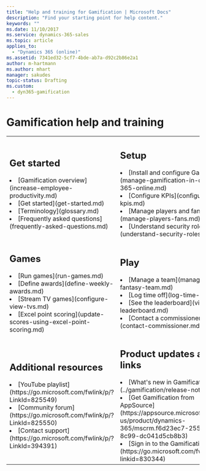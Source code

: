 ```yaml
---
title: "Help and training for Gamification | Microsoft Docs"
description: "Find your starting point for help content."
keywords: ""
ms.date: 11/10/2017
ms.service: dynamics-365-sales
ms.topic: article
applies_to:
  - "Dynamics 365 (online)"
ms.assetid: 7341ed32-5cf7-4bde-ab7a-d92c2b86e2a1
author: m-hartmann
ms.author: mhart
manager: sakudes
topic-status: Drafting
ms.custom:
  - dyn365-gamification
---
```


# Gamification help and training

<table>
<tr>
<td>

<h2>Get started</h2>
<li>[Gamification overview](increase-employee-productivity.md)</li>
<li>[Get started](get-started.md)</li>
<li>[Terminology](glossary.md)</li>
<li>[Frequently asked questions](frequently-asked-questions.md)</li>
</td>
<td>

<h2>Setup</h2>

<li>[Install and configure Gamification](manage-gamification-in-dynamics-365-online.md)</li>
<li>[Configure KPIs](configure-kpis.md)</li>
<li>[Manage players and fans](manage-players-fans.md)</li>
<li>[Understand security roles](understand-security-roles.md)</li>
</td>
</tr>
<tr>
<td>

<h2>Games</h2>

<li>[Run games](run-games.md)</li>
<li>[Define awards](define-weekly-awards.md)</li>
<li>[Stream TV games](configure-view-tvs.md)</li>
<li>[Excel point scoring](update-scores-using-excel-point-scoring.md)</li>
</td>
<td>

<h2>Play</h2>

<li>[Manage a team](manage-fantasy-team.md)</li>
<li>[Log time off](log-time-off.md)</li>
<li>[See the leaderboard](view-leaderboard.md)</li>
<li>[Contact a commissioner](contact-commissioner.md)</li>
</td>
</tr>
<tr>
<td>

<h2> Additional resources </h2>

<li>[YouTube playlist](https://go.microsoft.com/fwlink/p/?LinkId=825549)</li>
<li>[Community forum](https://go.microsoft.com/fwlink/p/?LinkId=825550)</li>
<li>[Contact support](https://go.microsoft.com/fwlink/p/?LinkId=394391)</li>

</td>
<td>

<h2> Product updates and links </h2>

<li>[What's new in Gamification](../gamification/release-notes.md)</li>
<li>[Get Gamification from AppSource](https://appsource.microsoft.com/en-us/product/dynamics-365/mscrm.f6d23ec7-255c-4bd8-8c99-dc041d5cb8b3)</li>
<li>[Sign in to the Gamification portal](https://go.microsoft.com/fwlink/p/?linkid=830344)</li>
</td>
</tr>
</table>
